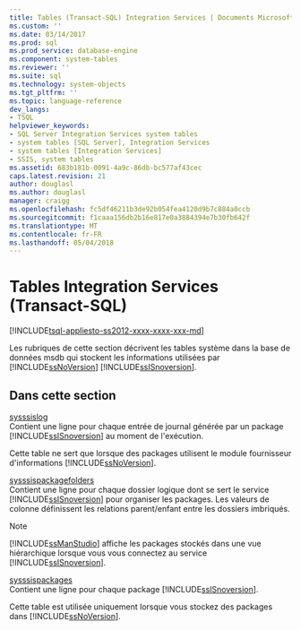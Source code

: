```yaml
---
title: Tables (Transact-SQL) Integration Services | Documents Microsoft
ms.custom: ''
ms.date: 03/14/2017
ms.prod: sql
ms.prod_service: database-engine
ms.component: system-tables
ms.reviewer: ''
ms.suite: sql
ms.technology: system-objects
ms.tgt_pltfrm: ''
ms.topic: language-reference
dev_langs:
- TSQL
helpviewer_keywords:
- SQL Server Integration Services system tables
- system tables [SQL Server], Integration Services
- system tables [Integration Services]
- SSIS, system tables
ms.assetid: 683b181b-0091-4a9c-86db-bc577af43cec
caps.latest.revision: 21
author: douglasl
ms.author: douglasl
manager: craigg
ms.openlocfilehash: fc5df46211b3de92b054fea4120d9b7c884a0ccb
ms.sourcegitcommit: f1caaa156db2b16e817e0a3884394e7b30fb642f
ms.translationtype: MT
ms.contentlocale: fr-FR
ms.lasthandoff: 05/04/2018
---
```

# <a name="integration-services-tables-transact-sql"></a>Tables Integration Services (Transact-SQL)
[!INCLUDE[tsql-appliesto-ss2012-xxxx-xxxx-xxx-md](../../includes/tsql-appliesto-ss2012-xxxx-xxxx-xxx-md.md)]

  Les rubriques de cette section décrivent les tables système dans la base de données msdb qui stockent les informations utilisées par [!INCLUDE[ssNoVersion](../../includes/ssnoversion-md.md)] [!INCLUDE[ssISnoversion](../../includes/ssisnoversion-md.md)].  
  
## <a name="in-this-section"></a>Dans cette section  
 [sysssislog](../../relational-databases/system-tables/sysssislog-transact-sql.md)  
 Contient une ligne pour chaque entrée de journal générée par un package [!INCLUDE[ssISnoversion](../../includes/ssisnoversion-md.md)] au moment de l'exécution.  
  
 Cette table ne sert que lorsque des packages utilisent le module fournisseur d'informations [!INCLUDE[ssNoVersion](../../includes/ssnoversion-md.md)].  
  
 [sysssispackagefolders](../../relational-databases/system-tables/sysssispackagefolders-transact-sql.md)  
 Contient une ligne pour chaque dossier logique dont se sert le service [!INCLUDE[ssISnoversion](../../includes/ssisnoversion-md.md)] pour organiser les packages. Les valeurs de colonne définissent les relations parent/enfant entre les dossiers imbriqués.  
  
> [!NOTE]  
>  [!INCLUDE[ssManStudio](../../includes/ssmanstudio-md.md)] affiche les packages stockés dans une vue hiérarchique lorsque vous vous connectez au service [!INCLUDE[ssISnoversion](../../includes/ssisnoversion-md.md)].  
  
 [sysssispackages](../../relational-databases/system-tables/sysssispackages-transact-sql.md)  
 Contient une ligne pour chaque package [!INCLUDE[ssISnoversion](../../includes/ssisnoversion-md.md)].  
  
 Cette table est utilisée uniquement lorsque vous stockez des packages dans [!INCLUDE[ssNoVersion](../../includes/ssnoversion-md.md)].  
  
  
